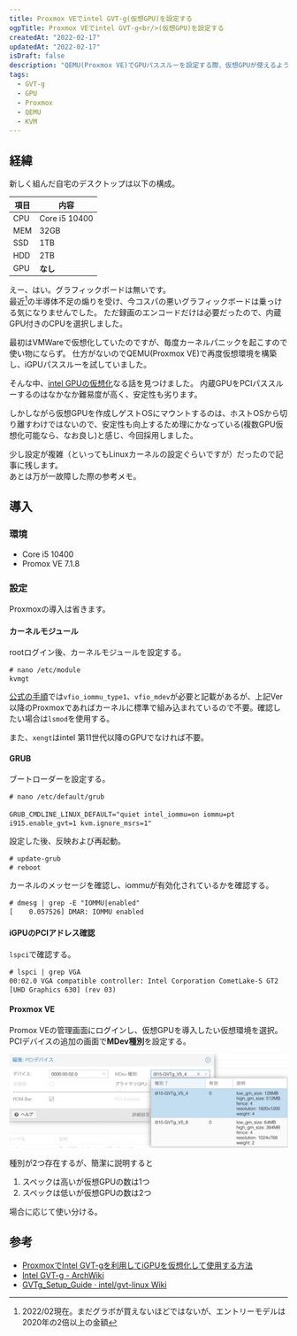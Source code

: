 ```yaml
---
title: Proxmox VEでintel GVT-g(仮想GPU)を設定する
ogpTitle: Proxmox VEでintel GVT-g<br/>(仮想GPU)を設定する
createdAt: "2022-02-17"
updatedAt: "2022-02-17"
isDraft: false
description: "QEMU(Proxmox VE)でGPUパススルーを設定する際、仮想GPUが使えるようだったので試してみた。"
tags:
  - GVT-g
  - GPU
  - Proxmox
  - QEMU
  - KVM
---
```


## 経緯

新しく組んだ自宅のデスクトップは以下の構成。

| 項目 | 内容          |
| ---- | ------------- |
| CPU  | Core i5 10400 |
| MEM  | 32GB          |
| SSD  | 1TB           |
| HDD  | 2TB           |
| GPU  | **なし**      |

えー、はい。グラフィックボードは無いです。  
最近[^first]の半導体不足の煽りを受け、今コスパの悪いグラフィックボードは乗っける気になりませんでした。
ただ録画のエンコードだけは必要だったので、内蔵GPU付きのCPUを選択しました。

[^first]: 2022/02現在。まだグラボが買えないほどではないが、エントリーモデルは2020年の2倍以上の金額

最初はVMWareで仮想化していたのですが、毎度カーネルパニックを起こすので使い物にならず。
仕方がないのでQEMU(Proxmox VE)で再度仮想環境を構築し、iGPUパススルーを試していました。

そんな中、[intel GPUの仮想化](https://kagasu.hatenablog.com/entry/2021/01/29/111659)なる話を見つけました。
内蔵GPUをPCIパススルーするのはなかなか難易度が高く、安定性も劣ります。

しかしながら仮想GPUを作成しゲストOSにマウントするのは、ホストOSから切り離すわけではないので、安定性も向上するため理にかなっている(複数GPU仮想化可能なら、なお良し)と感じ、今回採用しました。

少し設定が複雑（といってもLinuxカーネルの設定ぐらいですが）だったので記事に残します。  
あとは万が一故障した際の参考メモ。

## 導入

### 環境

- Core i5 10400
- Promox VE 7.1.8

### 設定

Proxmoxの導入は省きます。

#### カーネルモジュール

rootログイン後、カーネルモジュールを設定する。

```
# nano /etc/module
kvmgt
```

[公式の手順](https://github.com/intel/gvt-linux/wiki/GVTg_Setup_Guide#321-build-the-initrd-initial-ramdisk)では`vfio_iommu_type1`、`vfio_mdev`が必要と記載があるが、上記Ver以降のProxmoxであればカーネルに標準で組み込まれているので不要。確認したい場合は`lsmod`を使用する。

また、`xengt`はintel 第11世代以降のGPUでなければ不要。

#### GRUB

ブートローダーを設定する。

```
# nano /etc/default/grub

GRUB_CMDLINE_LINUX_DEFAULT="quiet intel_iommu=on iommu=pt i915.enable_gvt=1 kvm.ignore_msrs=1"
```

設定した後、反映および再起動。

```
# update-grub
# reboot
```

カーネルのメッセージを確認し、iommuが有効化されているかを確認する。

```
# dmesg | grep -E "IOMMU|enabled"
[    0.057526] DMAR: IOMMU enabled
```

#### iGPUのPCIアドレス確認

`lspci`で確認する。

```
# lspci | grep VGA
00:02.0 VGA compatible controller: Intel Corporation CometLake-S GT2 [UHD Graphics 630] (rev 03)
```

#### Proxmox VE

Promox VEの管理画面にログインし、仮想GPUを導入したい仮想環境を選択。  
PCIデバイスの追加の画面で**MDev種別**を設定する。

![仮想GPU設定画面](2022-02-17-15.03.02.png)

種別が2つ存在するが、簡潔に説明すると

1. スペックは高いが仮想GPUの数は1つ
2. スペックは低いが仮想GPUの数は2つ

場合に応じて使い分ける。

## 参考

- [ProxmoxでIntel GVT-gを利用してiGPUを仮想化して使用する方法](https://kagasu.hatenablog.com/entry/2021/01/29/111659)
- [Intel GVT-g - ArchWiki](https://wiki.archlinux.jp/index.php/Intel_GVT-g)
- [GVTg_Setup_Guide · intel/gvt-linux Wiki](https://github.com/intel/gvt-linux/wiki/GVTg_Setup_Guide)

